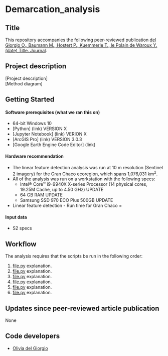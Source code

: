 # Demarcation_analysis

## Title

This repository accompanies the following peer-reviewed publication 
[del Giorgio O., Baumann M., Hostert P., Kuemmerle T., le Polain de Waroux Y. (date) Title. Journal](Link).

## Project description
[Project description]    
[Method diagram]

## Getting Started
#### Software prerequisites (what we ran this on)
* 64-bit Windows 10 
* [Python] (link) VERSION X
* [Jupyter Notebook] (link) VERION X
* [ArcGIS Pro] (link) VERSION 3.0.3
* [Google Earth Engine Code Editor] (link)

#### Hardware recommendation
* The linear feature detection analysis was run at 10 m resolution (Sentinel 2 imagery) for the Gran Chaco ecoregion, which spans 1,076,031 km<sup>2</sup>.
* All of the analysis was run on a workstation with the following specs:
    * Intel® Core™ i9-9940X X-series Processor (14 physical cores, 19.25M Cache, up to 4.50 GHz) UPDATE
    * 64 GB RAM UPDATE
    * Samsung SSD 970 ECO Plus 500GB UPDATE
* Linear feature detection - Run time for Gran Chaco = 

#### Input data
* S2 specs

## Workflow

The analysis requires that the scripts be run in the following order:
1. [file.py](link) explanation.
2. [file.py](link) explanation.
3. [file.py](link) explanation.
4. [file.py](link) explanation.
5. [file.py](link) explanation.
6. [file.py](link) explanation.

## Updates since peer-reviewed article publication
None

## Code developers
* [Olivia del Giorgio](https://github.com/odelgi)
